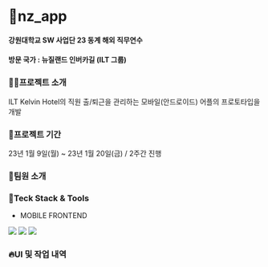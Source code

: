 # 📱nz_app

#### 강원대학교 SW 사업단 23 동계 해외 직무연수
#### 방문 국가 : 뉴질랜드 인버카길 (ILT 그룹)



### 👨‍💻프로젝트 소개
ILT Kelvin Hotel의 직원 출/퇴근을 관리하는 모바일(안드로이드) 어플의 프로토타입을 개발



### 📆프로젝트 기간
23년 1월 9일(월) ~ 23년 1월 20일(금) / 2주간 진행



### 🙋팀원 소개



### 💫Teck Stack & Tools
* MOBILE FRONTEND
<div>
<img src="https://img.shields.io/badge/Android-3DDC84?style=for-the-badge&logo=Android&logoColor=white">
<img  src="https://img.shields.io/badge/java 11-%23ED8B00.svg?style=for-the-badge&logo=java&logoColor=white">
<img  src="https://img.shields.io/badge/Android Studio-3DDC84.svg?style=for-the-badge&logo=Android Studio&logoColor=white">



### 🔥UI 및 작업 내역
